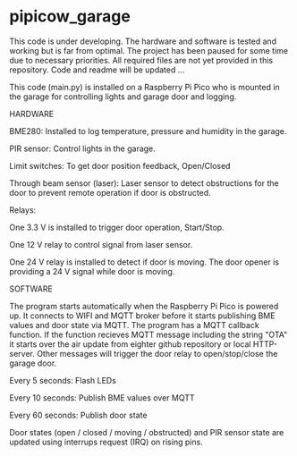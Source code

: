 # pipicow_garage

This code is under developing.
The hardware and software is tested and working but is far from optimal.
The project has been paused for some time due to necessary priorities.
All required files are not yet provided in this repository.
Code and readme will be updated ...


This code (main.py) is installed on a Raspberry Pi Pico who is mounted in the garage
for controlling lights and garage door and logging.


HARDWARE

BME280:
Installed to log temperature, pressure and humidity in the garage.


PIR sensor:
Control lights in the garage.


Limit switches:
To get door position feedback,  Open/Closed


Through beam sensor (laser):
Laser sensor to detect obstructions for the door to prevent remote operation if door is obstructed.


Relays:

One 3.3 V is installed to trigger door operation, Start/Stop.

One 12 V relay to control signal from laser sensor.

One 24 V relay is installed to detect if door is moving. The door opener is providing a 24 V signal while door is moving.



SOFTWARE

The program starts automatically when the Raspberry Pi Pico is powered up.
It connects to WIFI and MQTT broker before it starts publishing BME values and door state via MQTT.
The program has a MQTT callback function. If the function recieves MQTT message including the string "OTA" it starts over the air update
from eighter github repository or local HTTP-server. Other messages will trigger the door relay to open/stop/close the garage door.

Every 5 seconds:   Flash LEDs

Every 10 seconds:  Publish BME values over MQTT

Every 60 seconds:  Publish door state

Door states (open / closed / moving / obstructed) and PIR sensor state
are updated using interrups request (IRQ) on rising pins.
